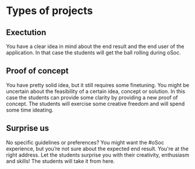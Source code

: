 # Types of projects

## Exectution

You have a clear idea in mind about the end result and the end user of the application. In that case the students will get the ball rolling during oSoc.

## Proof of concept 

You have pretty solid idea, but it still requires some finetuning. You might be uncertain about the feasibility of a certain idea, concept or solution. In this case the students can provide some clarity by providing a new proof of concept. The students will exercise some creative freedom and will spend some time ideating.

## Surprise us

No specific guidelines or preferences? You might want the \#oSoc experience, but you’re not sure about the expected end result. You're at the right address. Let the students surprise you with their creativity, enthusiasm and skills! The students will take it from here.





